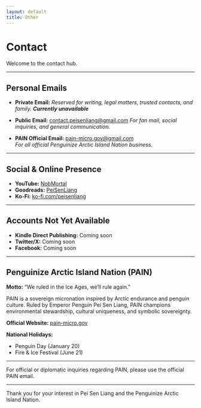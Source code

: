 ```yaml
---
layout: default
title: Other
---
```


# Contact

Welcome to the contact hub.

---

## Personal Emails

- **Private Email:**
  *Reserved for writing, legal matters, trusted contacts, and family.*
  ***Currently unavailable***

- **Public Email:** [contact.peisenliang@gmail.com](mailto:contact.peisenliang@gmail.com)
  *For fan mail, social inquiries, and general communication.*

- **PAIN Official Email:** pain-micro.gov@gmail.com   
  *For all official Penguinize Arctic Island Nation business.*

---

## Social & Online Presence

- **YouTube:** [NobMortal](https://www.youtube.com/@NobMortal)  
- **Goodreads:** [PeiSenLiang](https://www.goodreads.com/user/show/191687635-pei-liang)  
- **Ko-Fi:** [ko-fi.com/peisenliang](https://ko-fi.com/peisenliang)

---

## Accounts Not Yet Available

- **Kindle Direct Publishing:** Coming soon  
- **Twitter/X:** Coming soon  
- **Facebook:** Coming soon

---

## Penguinize Arctic Island Nation (PAIN)

**Motto:** “We ruled in the Ice Ages, we’ll rule again.”

PAIN is a sovereign micronation inspired by Arctic endurance and penguin culture. Ruled by Emperor Penguin Pei Sen Liang, PAIN champions environmental stewardship, cultural uniqueness, and symbolic sovereignty.

**Official Website:** [pain-micro.gov](https://peisenliang.github.io/pain-micro.gov/)

**National Holidays:**  
- Penguin Day (January 20)  
- Fire & Ice Festival (June 21)

---

For official or diplomatic inquiries regarding PAIN, please use the official PAIN email.

---

Thank you for your interest in Pei Sen Liang and the Penguinize Arctic Island Nation.
